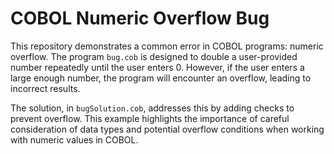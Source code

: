 # COBOL Numeric Overflow Bug

This repository demonstrates a common error in COBOL programs: numeric overflow. The program `bug.cob` is designed to double a user-provided number repeatedly until the user enters 0. However, if the user enters a large enough number, the program will encounter an overflow, leading to incorrect results.

The solution, in `bugSolution.cob`, addresses this by adding checks to prevent overflow.  This example highlights the importance of careful consideration of data types and potential overflow conditions when working with numeric values in COBOL.